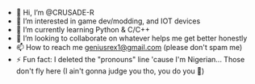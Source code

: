- 👋 Hi, I’m @CRUSADE-R
- 👀 I’m interested in game dev/modding, and IOT devices
- 🌱 I’m currently learning Python & C/C++
- 💞️ I’m looking to collaborate on whatever helps me get better honestly 
- 📫 How to reach me geniusrex1@gmail.com (please don't spam me)
- ⚡ Fun fact: I deleted the "pronouns" line 'cause I'm Nigerian... Those don't fly here
(I ain't gonna judge you tho, you do you 👀)

<!---
CRUSADE-R/CRUSADE-R is a ✨ special ✨ repository because its `README.md` (this file) appears on your GitHub profile.
You can click the Preview link to take a look at your changes.
--->
